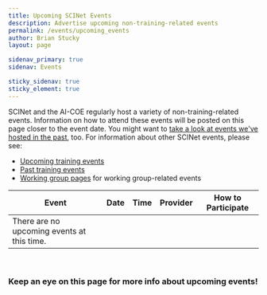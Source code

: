 ```yaml
---
title: Upcoming SCINet Events 
description: Advertise upcoming non-training-related events
permalink: /events/upcoming_events
author: Brian Stucky
layout: page

sidenav_primary: true
sidenav: Events

sticky_sidenav: true
sticky_element: true
---
```


SCINet and the AI-COE regularly host a variety of non-training-related events. Information on how to attend these events will be posted on this page closer to the event date.  You might want to [take a look at events we've hosted in the past](/events-archive), too. For information about other SCINet events, please see:
* [Upcoming training events](/training/training_event)
* [Past training events](/training-archive/)
* [Working group pages](/working-groups) for working group-related events


|**Event** | **Date** | **Time** | **Provider** | **How to Participate** |
|------|------|------|--------|--------|
|There are no upcoming events at this time. | | | | |


<br>

### Keep an eye on this page for more info about upcoming events!

